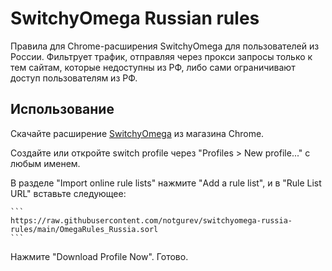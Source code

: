 # SwitchyOmega Russian rules

Правила для Chrome-расширения SwitchyOmega для пользователей из России. Фильтрует трафик, отправляя через прокси запросы
только к тем сайтам, которые недоступны из РФ, либо сами ограничивают доступ пользователям из РФ.

## Использование

Скачайте
расширение [SwitchyOmega](https://chromewebstore.google.com/detail/proxy-switchyomega/padekgcemlokbadohgkifijomclgjgif)
из магазина Chrome.

Создайте или откройте switch profile через "Profiles > New profile..." с любым именем.

В разделе "Import online rule lists" нажмите "Add a rule list", и в "Rule List URL" вставьте следующее:

    ```
    https://raw.githubusercontent.com/notgurev/switchyomega-russia-rules/main/OmegaRules_Russia.sorl
    ```

Нажмите "Download Profile Now". Готово.
